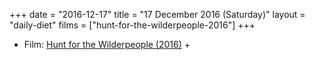 +++
date = "2016-12-17"
title = "17 December 2016 (Saturday)"
layout = "daily-diet"
films = ["hunt-for-the-wilderpeople-2016"]
+++


* Film: [Hunt for the Wilderpeople (2016)](/films/hunt-for-the-wilderpeople-2016) +
